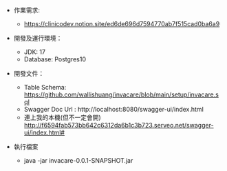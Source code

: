 * 作業需求:
  - https://clinicodev.notion.site/ed6de696d7594770ab7f515cad0ba6a9  

* 開發及運行環境：
    - JDK: 17
    - Database: Postgres10
      
* 開發文件：
    - Table Schema:  https://github.com/wallishuang/invacare/blob/main/setup/invacare.sql  
    - Swagger Doc Url : http://localhost:8080/swagger-ui/index.html
    - 連上我的本機(但不一定會開) http://f6594fab573bb642c6312da6b1c3b723.serveo.net/swagger-ui/index.html#
      
* 執行檔案
    - java -jar invacare-0.0.1-SNAPSHOT.jar  
